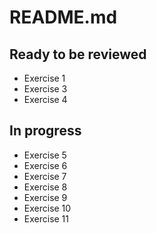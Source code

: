 # README.md

## Ready to be reviewed

* Exercise 1
* Exercise 3
* Exercise 4

## In progress

* Exercise 5
* Exercise 6
* Exercise 7
* Exercise 8
* Exercise 9
* Exercise 10
* Exercise 11